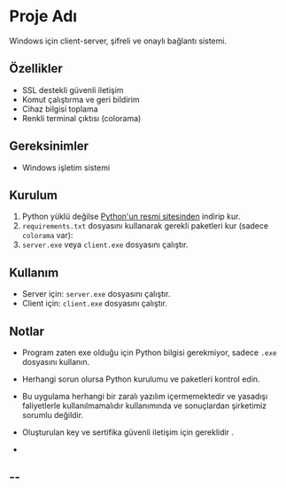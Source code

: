 # Proje Adı

Windows için client-server, şifreli ve onaylı bağlantı sistemi.

## Özellikler

- SSL destekli güvenli iletişim
- Komut çalıştırma ve geri bildirim
- Cihaz bilgisi toplama
- Renkli terminal çıktısı (colorama)

## Gereksinimler

- Windows işletim sistemi

## Kurulum

1. Python yüklü değilse [Python'un resmi sitesinden](https://www.python.org/downloads/windows/) indirip kur.
2. `requirements.txt` dosyasını kullanarak gerekli paketleri kur (sadece `colorama` var):
3. `server.exe` veya `client.exe` dosyasını çalıştır.

## Kullanım

- Server için: `server.exe` dosyasını çalıştır.
- Client için: `client.exe` dosyasını çalıştır.

## Notlar

- Program zaten exe olduğu için Python bilgisi gerekmiyor, sadece `.exe` dosyasını kullanın.
- Herhangi sorun olursa Python kurulumu ve paketleri kontrol edin.
- Bu uygulama herhangi bir zaralı yazılım içermemektedir ve yasadışı faliyetlerle kullanılmamalıdır kullanımında ve sonuçlardan şirketimiz sorumlu değildir.
- Oluşturulan key ve sertifika güvenli iletişim için gereklidir .

-
--
---




